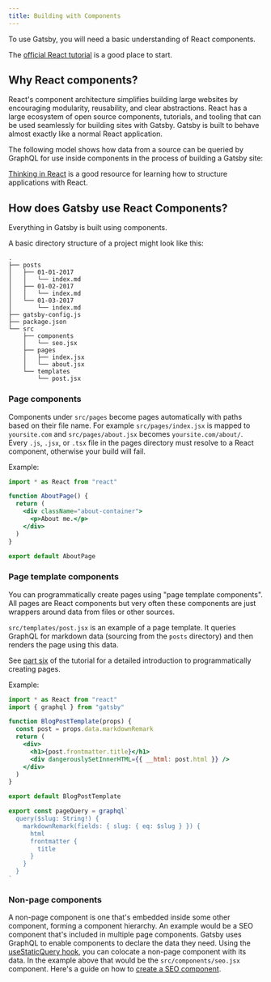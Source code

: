 ```yaml
---
title: Building with Components
---
```


To use Gatsby, you will need a basic understanding of React components.

The [official React tutorial](https://reactjs.org/tutorial/tutorial.html) is a good place to start.

## Why React components?

React's component architecture simplifies building large websites by encouraging modularity, reusability, and clear abstractions. React has a large ecosystem of open source components, tutorials, and tooling that can be used seamlessly for building sites with Gatsby. Gatsby is built to behave almost exactly like a normal React application.

The following model shows how data from a source can be queried by GraphQL for use inside components in the process of building a Gatsby site:

<ComponentModel initialLayer="View" />

[Thinking in React](https://reactjs.org/docs/thinking-in-react.html)
is a good resource for learning how to structure applications with React.

## How does Gatsby use React Components?

Everything in Gatsby is built using components.

A basic directory structure of a project might look like this:

```text
.
├── posts
│   ├── 01-01-2017
│   │   └── index.md
│   ├── 01-02-2017
│   │   └── index.md
│   └── 01-03-2017
│       └── index.md
├── gatsby-config.js
├── package.json
└── src
    ├── components
    │   └── seo.jsx
    ├── pages
    │   ├── index.jsx
    │   └── about.jsx
    └── templates
        └── post.jsx
```

### Page components

Components under `src/pages` become pages automatically with paths based on their file name. For example `src/pages/index.jsx` is mapped to `yoursite.com` and `src/pages/about.jsx` becomes `yoursite.com/about/`. Every `.js`, `.jsx`, or `.tsx` file in the pages directory must resolve to a React component, otherwise your build will fail.

Example:

```jsx:title=src/pages/about.jsx
import * as React from "react"

function AboutPage() {
  return (
    <div className="about-container">
      <p>About me.</p>
    </div>
  )
}

export default AboutPage
```

### Page template components

You can programmatically create pages using "page template components". All pages are React components but very often these components are just wrappers around data from files or other sources.

`src/templates/post.jsx` is an example of a page template. It queries GraphQL for markdown data (sourcing from the `posts` directory) and then renders the page using this data.

See [part six](/docs/tutorial/getting-started/part-6/) of the tutorial for a detailed introduction to programmatically creating pages.

Example:

```jsx:title=src/templates/post.jsx
import * as React from "react"
import { graphql } from "gatsby"

function BlogPostTemplate(props) {
  const post = props.data.markdownRemark
  return (
    <div>
      <h1>{post.frontmatter.title}</h1>
      <div dangerouslySetInnerHTML={{ __html: post.html }} />
    </div>
  )
}

export default BlogPostTemplate

export const pageQuery = graphql`
  query($slug: String!) {
    markdownRemark(fields: { slug: { eq: $slug } }) {
      html
      frontmatter {
        title
      }
    }
  }
`
```

### Non-page components

A non-page component is one that's embedded inside some other component, forming a component hierarchy. An example would be a SEO component that's included in multiple page components. Gatsby uses GraphQL to enable components to declare the data they need. Using the [useStaticQuery hook](/docs/how-to/querying-data/use-static-query/), you can colocate a non-page component with its data. In the example above that would be the `src/components/seo.jsx` component. Here's a guide on how to [create a SEO component](/docs/how-to/adding-common-features/adding-seo-component/).
